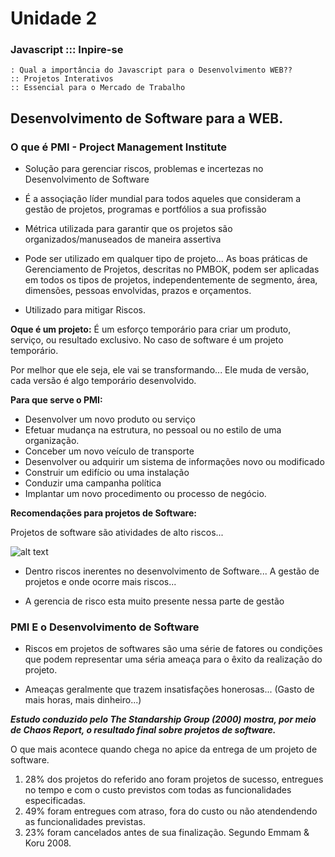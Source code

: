 # Unidade 2

### Javascript ::: Inpire-se

    : Qual a importância do Javascript para o Desenvolvimento WEB??
    :: Projetos Interativos
    :: Essencial para o Mercado de Trabalho

## Desenvolvimento de Software para a WEB.

### O que é PMI - Project Management Institute

- Solução para gerenciar riscos, problemas e incertezas no Desenvolvimento de Software

- É a assoçiação líder mundial para todos aqueles que consideram a gestão de projetos, programas e portfólios a sua profissão
- Métrica utilizada para garantir que os projetos são organizados/manuseados de maneira assertiva
- Pode ser utilizado em qualquer tipo de projeto...
  As boas práticas de Gerenciamento de Projetos, descritas no PMBOK, podem ser aplicadas em todos os tipos de projetos, independentemente de segmento, área, dimensões, pessoas envolvidas, prazos e orçamentos.
- Utilizado para mitigar Riscos.

**Oque é um projeto:**
É um esforço temporário para criar um produto, serviço, ou resultado exclusivo. No caso de software é um projeto temporário.

Por melhor que ele seja, ele vai se transformando... Ele muda de versão, cada versão é algo temporário desenvolvido.

**Para que serve o PMI:**

- Desenvolver um novo produto ou serviço
- Efetuar mudança na estrutura, no pessoal ou no estilo de uma organização.
- Conceber um novo veículo de transporte
- Desenvolver ou adquirir um sistema de informações novo ou modificado
- Construir um edifício ou uma instalação
- Conduzir uma campanha política
- Implantar um novo procedimento ou processo de negócio.

**Recomendações para projetos de Software:**

Projetos de software são atividades de alto riscos...

![alt text](image-1.png)

- Dentro riscos inerentes no desenvolvimento de Software... A gestão de projetos e onde ocorre mais riscos...

- A gerencia de risco esta muito presente nessa parte de gestão

### PMI E o Desenvolvimento de Software

- Riscos em projetos de softwares são uma série de fatores ou condições que podem representar uma séria ameaça para o êxito da realização do projeto.

- Ameaças geralmente que trazem insatisfações honerosas... (Gasto de mais horas, mais dinheiro...)

**_Estudo conduzido pelo The Standarship Group (2000) mostra, por meio de Chaos Report, o resultado final sobre projetos de software._**

O que mais acontece quando chega no apice da entrega de um projeto de software.

1. 28% dos projetos do referido ano foram projetos de sucesso, entregues no tempo e com o custo previstos com todas as funcionalidades especificadas.
2. 49% foram entregues com atraso, fora do custo ou não atendendendo as funcionalidades previstas.
3. 23% foram cancelados antes de sua finalização. Segundo Emmam & Koru 2008.
